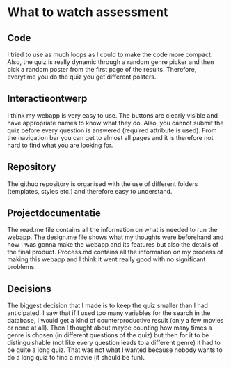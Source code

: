 # What to watch assessment

## Code

I tried to use as much loops as I could to make the code more compact. Also, the quiz is really dynamic through a random genre picker and then pick a random poster from the first page of the results. Therefore, everytime you do the quiz you get different posters.

## Interactieontwerp

I think my webapp is very easy to use. The buttons are clearly visible and have appropriate names to know what they do. Also, you cannot submit the quiz before every question is answered (required attribute is used). From the navigation bar you can get to almost all pages and it is therefore not hard to find what you are looking for.

## Repository

The github repository is organised with the use of different folders (templates, styles etc.) and therefore easy to understand. 

## Projectdocumentatie

The read.me file contains all the information on what is needed to run the webapp. The design.me file shows what my thoughts were beforehand and how I was gonna make the webapp and its features but also the details of the final product. Process.md contains all the information on my process of making this webapp and I think it went really good with no significant problems.

## Decisions

The biggest decision that I made is to keep the quiz smaller than I had anticipated. I saw that if I used too many variables for the search in the database, I would get a kind of counterproductive result (only a few movies or none at all). Then I thought about maybe counting how many times a genre is chosen (in different questions of the quiz) but then for it to be distinguishable (not like every question leads to a different genre) it had to be quite a long quiz. That was not what I wanted because nobody wants to do a long quiz to find a movie (it should be fun). 